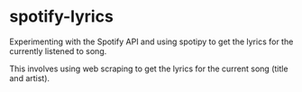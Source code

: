 # spotify-lyrics
Experimenting with the Spotify API and using spotipy to get the lyrics for the currently listened to song.

This involves using web scraping to get the lyrics for the current song (title and artist).

